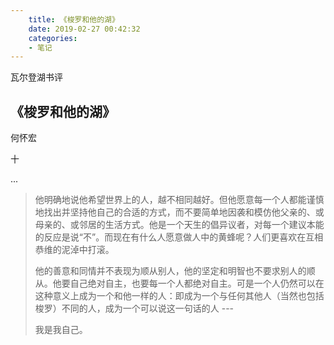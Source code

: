 ```yaml
---
    title: 《梭罗和他的湖》
    date: 2019-02-27 00:42:32
    categories:
    - 笔记
---
```


瓦尔登湖书评



## 《梭罗和他的湖》

何怀宏

十

...



> 他明确地说他希望世界上的人，越不相同越好。但他愿意每一个人都能谨慎地找出并坚持他自己的合适的方式，而不要简单地因袭和模仿他父亲的、或母亲的、或邻居的生活方式。他是一个天生的倡异议者，对每一个建议本能的反应是说“不”。而现在有什么人愿意做人中的黄蜂呢？人们更喜欢在互相恭维的泥淖中打滚。
>
> 
>
> 他的善意和同情并不表现为顺从别人，他的坚定和明智也不要求别人的顺从。他要自己绝对自主，也要每一个人都绝对自主。可是一个人仍然可以在这种意义上成为一个和他一样的人：即成为一个与任何其他人（当然也包括梭罗）不同的人，成为一个可以说这一句话的人 ---
>
> 
>
> 我是我自己。

